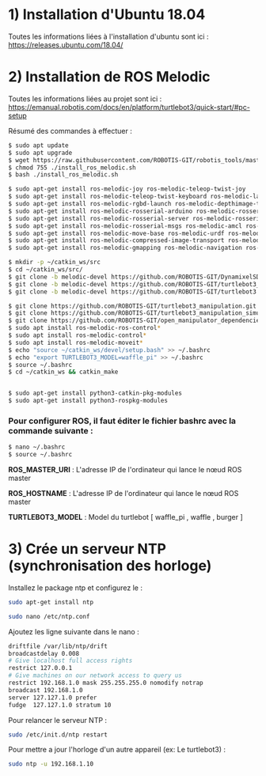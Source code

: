 # 1) Installation d'Ubuntu 18.04

Toutes les informations liées à l'installation d'ubuntu sont ici : https://releases.ubuntu.com/18.04/

# 2) Installation de ROS Melodic

Toutes les informations liées au projet sont ici : https://emanual.robotis.com/docs/en/platform/turtlebot3/quick-start/#pc-setup

Résumé des commandes à effectuer :

``` bash
$ sudo apt update
$ sudo apt upgrade
$ wget https://raw.githubusercontent.com/ROBOTIS-GIT/robotis_tools/master/install_ros_melodic.sh
$ chmod 755 ./install_ros_melodic.sh 
$ bash ./install_ros_melodic.sh

$ sudo apt-get install ros-melodic-joy ros-melodic-teleop-twist-joy
$ sudo apt-get install ros-melodic-teleop-twist-keyboard ros-melodic-laser-proc
$ sudo apt-get install ros-melodic-rgbd-launch ros-melodic-depthimage-to-laserscan
$ sudo apt-get install ros-melodic-rosserial-arduino ros-melodic-rosserial-python
$ sudo apt-get install ros-melodic-rosserial-server ros-melodic-rosserial-client
$ sudo apt-get install ros-melodic-rosserial-msgs ros-melodic-amcl ros-melodic-map-server
$ sudo apt-get install ros-melodic-move-base ros-melodic-urdf ros-melodic-xacro
$ sudo apt-get install ros-melodic-compressed-image-transport ros-melodic-rqt*
$ sudo apt-get install ros-melodic-gmapping ros-melodic-navigation ros-melodic-interactive-markers

$ mkdir -p ~/catkin_ws/src
$ cd ~/catkin_ws/src/
$ git clone -b melodic-devel https://github.com/ROBOTIS-GIT/DynamixelSDK.git
$ git clone -b melodic-devel https://github.com/ROBOTIS-GIT/turtlebot3_msgs.git
$ git clone -b melodic-devel https://github.com/ROBOTIS-GIT/turtlebot3.git

$ git clone https://github.com/ROBOTIS-GIT/turtlebot3_manipulation.git
$ git clone https://github.com/ROBOTIS-GIT/turtlebot3_manipulation_simulations.git
$ git clone https://github.com/ROBOTIS-GIT/open_manipulator_dependencies.git
$ sudo apt install ros-melodic-ros-control*
$ sudo apt install ros-melodic-control*
$ sudo apt install ros-melodic-moveit*
$ echo "source ~/catkin_ws/devel/setup.bash" >> ~/.bashrc
$ echo "export TURTLEBOT3_MODEL=waffle_pi" >> ~/.bashrc
$ source ~/.bashrc
$ cd ~/catkin_ws && catkin_make


$ sudo apt-get install python3-catkin-pkg-modules
$ sudo apt-get install python3-rospkg-modules
```

### Pour configurer ROS, il faut éditer  le fichier bashrc avec la commande suivante :
``` bash
$ nano ~/.bashrc
$ source ~/.bashrc
```

**ROS_MASTER_URI** : L'adresse IP de l'ordinateur qui lance le nœud ROS master

**ROS_HOSTNAME** : L'adresse IP de l'ordinateur qui lance le nœud ROS master

**TURTLEBOT3_MODEL** : Model du turtlebot [ waffle_pi , waffle , burger ]

# 3) Crée un serveur NTP (synchronisation des horloge)

Installez le package ntp et configurez le :
``` bash
sudo apt-get install ntp

sudo nano /etc/ntp.conf
```

Ajoutez les ligne suivante dans le nano :
``` bash
driftfile /var/lib/ntp/drift
broadcastdelay 0.008
# Give localhost full access rights
restrict 127.0.0.1
# Give machines on our network access to query us
restrict 192.168.1.0 mask 255.255.255.0 nomodify notrap
broadcast 192.168.1.0
server 127.127.1.0 prefer
fudge  127.127.1.0 stratum 10
```

Pour relancer le serveur NTP :
``` bash
sudo /etc/init.d/ntp restart
```

Pour mettre a jour l'horloge d'un autre appareil (ex: Le turtlebot3) :
``` bash
sudo ntp -u 192.168.1.10
```


